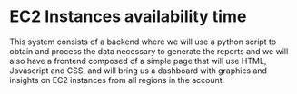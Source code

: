 # EC2 Instances availability time

This system consists of a backend where we will use a python script to obtain and process the data necessary to generate the reports and we will also have a frontend composed of a simple page that will use HTML, Javascript and CSS, and will bring us a dashboard with graphics and insights on EC2 instances from all regions in the account.
